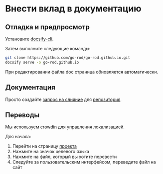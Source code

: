 # Внести вклад в документацию

## Отладка и предпросмотр

Установите [docsify-cli](https://docsify.js.org/#/quickstart).

Затем выполните следующие команды:

```bash
git clone https://github.com/go-rod/go-rod.github.io.git
docsify serve -o go-rod.github.io
```

При редактировании файла doc страница обновляется автоматически.

## Документация

Просто создайте [запрос на слияние](https://docs.github.com/en/github/collaborating-with-issues-and-pull-requests/about-pull-requests) для [репозитория](https://github.com/go-rod/go-rod.github.io.git).

## Переводы

Мы используем [crowdin](https://crowdin.com/) для управления локализацией.

Для начала:

1. Перейти на страницу [проекта](https://crowdin.com/project/go-rod)
2. Нажмите на значок целевого языка
3. Нажмите на файл, который вы хотите перевести
4. Следуйте за пользовательским интерфейсом, переведите файл на сайт
